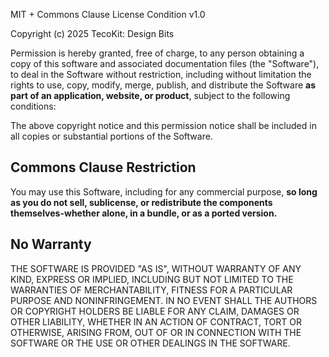 MIT + Commons Clause License Condition v1.0

Copyright (c) 2025 TecoKit: Design Bits

Permission is hereby granted, free of charge, to any person obtaining a copy
of this software and associated documentation files (the "Software"), to deal
in the Software without restriction, including without limitation the rights
to use, copy, modify, merge, publish, and distribute the Software **as part of an application, website, or product**, subject to the following conditions:

The above copyright notice and this permission notice shall be included in all
copies or substantial portions of the Software.

## Commons Clause Restriction

You may use this Software, including for any commercial purpose, **so long as you do not sell, sublicense, or redistribute the components themselves-whether alone, in a bundle, or as a ported version.**

## No Warranty

THE SOFTWARE IS PROVIDED "AS IS", WITHOUT WARRANTY OF ANY KIND, EXPRESS OR
IMPLIED, INCLUDING BUT NOT LIMITED TO THE WARRANTIES OF MERCHANTABILITY,
FITNESS FOR A PARTICULAR PURPOSE AND NONINFRINGEMENT. IN NO EVENT SHALL THE
AUTHORS OR COPYRIGHT HOLDERS BE LIABLE FOR ANY CLAIM, DAMAGES OR OTHER
LIABILITY, WHETHER IN AN ACTION OF CONTRACT, TORT OR OTHERWISE, ARISING FROM,
OUT OF OR IN CONNECTION WITH THE SOFTWARE OR THE USE OR OTHER DEALINGS IN THE
SOFTWARE.
